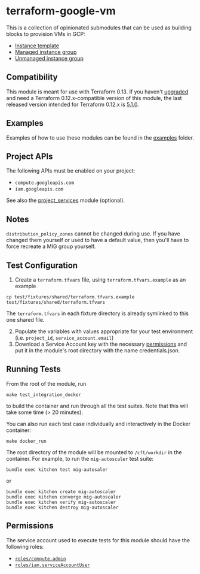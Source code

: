# terraform-google-vm

This is a collection of opinionated submodules that can be used as building blocks to provision VMs in GCP:

* [Instance template](modules/instance_template)
* [Managed instance group](modules/mig)
* [Unmanaged instance group](modules/umig)

## Compatibility

 This module is meant for use with Terraform 0.13. If you haven't [upgraded](https://www.terraform.io/upgrade-guides/0-13.html)
  and need a Terraform 0.12.x-compatible version of this module, the last released version intended for
  Terraform 0.12.x is [5.1.0](https://registry.terraform.io/modules/terraform-google-modules/vm/google/5.1.0).


## Examples

Examples of how to use these modules can be found in the [examples](examples) folder.

## Project APIs

The following APIs must be enabled on your project:
- `compute.googleapis.com`
- `iam.googleapis.com`

See also the [project_services](modules/project_services) module (optional).

## Notes

`distribution_policy_zones` cannot be changed during use.
If you have changed them yourself or used to have a default value, then you'll have to force recreate a MIG group yourself.

## Test Configuration

1. Create a `terraform.tfvars` file, using `terraform.tfvars.example` as an example

```shell
cp test/fixtures/shared/terraform.tfvars.example test/fixtures/shared/terraform.tfvars
```

The `terraform.tfvars` in each fixture directory is already symlinked to this one shared file.

2. Populate the variables with values appropriate for your test environment (i.e. `project_id`, `service_account.email`)
3. Download a Service Account key with the necessary [permissions](#permissions) and put it in the module's root directory with the name credentials.json.

## Running Tests

From the root of the module, run

```
make test_integration_docker
```

to build the container and run through all the test suites. Note that this will take some time (> 20 minutes).

You can also run each test case individually and interactively in the Docker container:

```
make docker_run
```

The root directory of the module will be mounted to `/cft/workdir` in the container. For example, to run the `mig-autoscaler` test suite:

```
bundle exec kitchen test mig-autosaler
```

or

```
bundle exec kitchen create mig-autoscaler
bundle exec kitchen converge mig-autoscaler
bundle exec kitchen verify mig-autoscaler
bundle exec kitchen destroy mig-autoscaler
```

## Permissions

The service account used to execute tests for this module should have the following roles:
- [`roles/compute.admin`](https://cloud.google.com/iam/docs/understanding-roles#compute-engine-roles)
- [`roles/iam.serviceAccountUser`](https://cloud.google.com/iam/docs/understanding-roles#service-accounts-roles)

